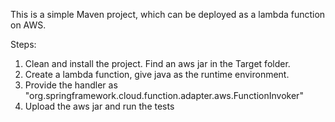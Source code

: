 This is a simple Maven project, which can be deployed as a lambda function on AWS.

Steps:
1) Clean and install the project. Find an aws jar in the Target folder.
2) Create a lambda function, give java as the runtime environment.
3) Provide the handler as "org.springframework.cloud.function.adapter.aws.FunctionInvoker"
4) Upload the aws jar and run the tests
